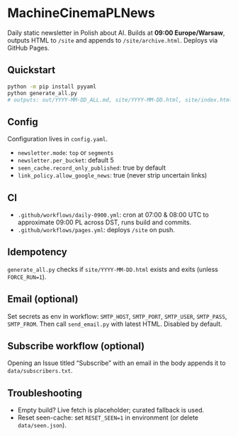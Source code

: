 # MachineCinemaPLNews

Daily static newsletter in Polish about AI. Builds at **09:00 Europe/Warsaw**, outputs HTML to `/site` and appends to `/site/archive.html`. Deploys via GitHub Pages.

## Quickstart

```bash
python -m pip install pyyaml
python generate_all.py
# outputs: out/YYYY-MM-DD_ALL.md, site/YYYY-MM-DD.html, site/index.html, site/archive.html
```

## Config

Configuration lives in `config.yaml`.

- `newsletter.mode`: `top` or `segments`
- `newsletter.per_bucket`: default 5
- `seen_cache.record_only_published`: true by default
- `link_policy.allow_google_news`: true (never strip uncertain links)

## CI

- `.github/workflows/daily-0900.yml`: cron at 07:00 & 08:00 UTC to approximate 09:00 PL across DST, runs build and commits.
- `.github/workflows/pages.yml`: deploys `/site` on push.

## Idempotency

`generate_all.py` checks if `site/YYYY-MM-DD.html` exists and exits (unless `FORCE_RUN=1`).

## Email (optional)

Set secrets as env in workflow: `SMTP_HOST`, `SMTP_PORT`, `SMTP_USER`, `SMTP_PASS`, `SMTP_FROM`. Then call `send_email.py` with latest HTML. Disabled by default.

## Subscribe workflow (optional)

Opening an Issue titled “Subscribe” with an email in the body appends it to `data/subscribers.txt`.

## Troubleshooting

- Empty build? Live fetch is placeholder; curated fallback is used.
- Reset seen-cache: set `RESET_SEEN=1` in environment (or delete `data/seen.json`).
